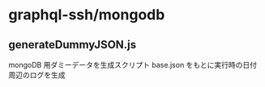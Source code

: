 # graphql-ssh/mongodb

## generateDummyJSON.js

mongoDB 用ダミーデータを生成スクリプト
base.json をもとに実行時の日付周辺のログを生成

